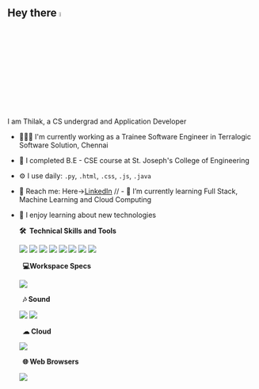 

## Hey there <a><img src="https://media.giphy.com/media/3o7TKSha51ATTx9KzC/giphy.gif" width="5%"></a>


I am Thilak, a CS undergrad and Application Developer


- 🧑🏻‍💻 I'm currently working as a Trainee Software Engineer in Terralogic Software Solution, Chennai
- 🏫 I completed B.E - CSE course at St. Joseph's College of Engineering
- ⚙️ I use daily:  `.py`, `.html`, `.css`, `.js`, `.java`
- 🛬 Reach me: Here->[LinkedIn](https://www.linkedin.com/in/thilak-v-a-ba178622a)
// - 🎼 I’m currently learning Full Stack, Machine Learning and  Cloud Computing
- 💌 I enjoy learning about new technologies




  <summary><b>🛠️&nbsp;&nbsp;Technical Skills&nbsp;and&nbsp;Tools</b></summary>
  <p>
    <a><img src="https://img.shields.io/badge/HTML5-E34F26?style=for-the-badge&logo=html5&logoColor=white"></a>
    <a><img src="https://img.shields.io/badge/CSS3-1572B6?style=for-the-badge&logo=css3&logoColor=white"></a>
    <a><img src="https://img.shields.io/badge/JavaScript-F7DF1E?style=for-the-badge&logo=javascript&logoColor=black"></a>
    <a><img src="https://img.shields.io/badge/Python-14354C?style=for-the-badge&logo=python&logoColor=white"></a>
    <a><img src="https://img.shields.io/badge/Java-ED8B00?style=for-the-badge&logo=openjdk&logoColor=white"></a>
    <a><img src="https://img.shields.io/badge/PHP-777BB4?style=for-the-badge&logo=php&logoColor=white"></a>
    <a><img src="https://img.shields.io/badge/MySQL-00000F?style=for-the-badge&logo=mysql&logoColor=white"></a>
    <a><img src="https://img.shields.io/badge/GIT-E44C30?style=for-the-badge&logo=git&logoColor=white"></a>
    </p>
  <summary><b>&nbsp;&nbsp;💻Workspace Specs</b></summary>
  <p>
   <a><img src="https://img.shields.io/badge/Dell-Inspiron-green?labelColor=blue"></a>
  </p>
  <summary><b>&nbsp;&nbsp;🎶 Sound</b></summary>
  <p>
    <a><img src="https://img.shields.io/badge/Spotify-1ED760?&style=for-the-badge&logo=spotify&logoColor=white"></a>
    <a><img src=https://img.shields.io/badge/Jiosaavn-lightgreen?style=for-the-badge&logo=jiosaavn&logoColor=black></a>
  </p>
  <summary><b>&nbsp;&nbsp;☁ Cloud</b></summary>
  <p>
   <a><img src="https://img.shields.io/badge/Azure_DevOps-0078D7?style=for-the-badge&logo=azure-devops&logoColor=white"></a>
  </p>
    <summary><b>&nbsp;&nbsp;🌐 Web Browsers</b></summary>
  <p>

   <a><img src="https://img.shields.io/badge/Brave-FF1B2D?style=for-the-badge&logo=Brave&logoColor=white"></a>

  </p>

